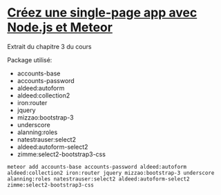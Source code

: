 # **[Créez une single-page app avec Node.js et Meteor](https://openclassrooms.com/courses/creez-une-single-page-app-avec-node-js-et-meteor)** #

Extrait du chapitre 3 du cours

Package utilisé:

  - accounts-base
  - accounts-password
  - aldeed:autoform
  - aldeed:collection2
  - iron:router
  - jquery
  - mizzao:bootstrap-3
  - underscore
  - alanning:roles
  - natestrauser:select2
  - aldeed:autoform-select2
  - zimme:select2-bootstrap3-css

```
meteor add accounts-base accounts-password aldeed:autoform aldeed:collection2 iron:router jquery mizzao:bootstrap-3 underscore alanning:roles natestrauser:select2 aldeed:autoform-select2 zimme:select2-bootstrap3-css
```
